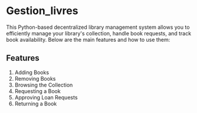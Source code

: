 # Gestion_livres
This Python-based decentralized library management system allows you to efficiently manage your library's collection, handle book requests, and track book availability. Below are the main features and how to use them:

## Features
1. Adding Books
2. Removing Books
3. Browsing the Collection
4. Requesting a Book
5. Approving Loan Requests
6. Returning a Book
